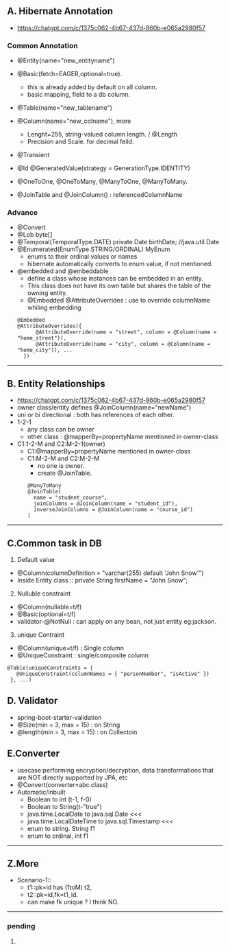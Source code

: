 ## A. Hibernate Annotation
- https://chatgpt.com/c/1375c062-4b67-437d-860b-e065a2980f57
### Common Annotation
- @Entity(name="new_entityname")
- @Basic(fetch=EAGER,optional=true).
  - this is already added by default on all column.
  - basic mapping, field to a db column.
  
- @Table(name="new_tablename") 
- @Column(name="new_colname"), more 
  - Lenght=255, string-valued column length. / @Length
  - Precision and Scale. for decimal feild.

- @Transient

- @Id @GeneratedValue(strategy = GenerationType.IDENTITY)

- @OneToOne, @OneToMany, @ManyToOne, @ManyToMany.
- @JoinTable and @JoinColumn() : referencedColumnName

### Advance
- @Convert
- @Lob byte[]
- @Temporal(TemporalType.DATE) private Date birthDate; //java.util.Date
- @Enumerated(EnumType.STRING/ORDINAL) MyEnum
  - enums to their ordinal values or names
  - hibernate automatically converts to enum value, if not mentioned.
- @embedded and @embeddable
  - define a class whose instances can be embedded in an entity. 
  - This class does not have its own table but shares the table of the owning entity.
  - @Embedded @AttributeOverrides : use to override columnName whiling embedding
  ``` 
  @Embedded  
  @AttributeOverrides({
        @AttributeOverride(name = "street", column = @Column(name = "home_street")),
        @AttributeOverride(name = "city", column = @Column(name = "home_city")), ...
    })
  ```

---

## B. Entity Relationships
- https://chatgpt.com/c/1375c062-4b67-437d-860b-e065a2980f57
- owner class/entity defines @JoinColumn(name="newName")
- uni or bi directional : both has references of each other.
- 1-2-1 
  - any class can be owner
  - other class : @mapperBy=propertyName mentioned in owner-class
- C1:1-2-M and C2:M-2-1(owner)
  - C1:@mapperBy=propertyName mentioned in owner-class
  - C1:M-2-M and C2:M-2-M
    -  no one is owner.
    - create @JoinTable.
    ```
    @ManyToMany
    @JoinTable(
      name = "student_course",
      joinColumns = @JoinColumn(name = "student_id"),
      inverseJoinColumns = @JoinColumn(name = "course_id")
    )
    ```

---

## C.Common task in DB
1. Default value
- @Column(columnDefinition = "varchar(255) default 'John Snow'")
- Inside Entity class :: private String firstName = "John Snow";

2. Nulluble constraint
- @Column(nullable=t/f)
- @Basic(optional=t/f)
- validator-@NotNull : can apply on any bean, not just entity eg:jackson.

3. unique Contraint
- @Column(unique=t/f) : Single column
- @UniqueConstraint : single/composite column
```
@Table(uniqueConstraints = {
   @UniqueConstraint(columnNames = { "personNumber", "isActive" }) 
 }, ...)
```

## D. Validator 
- <artifactId>spring-boot-starter-validation</artifactId>
- @Size(min = 3, max = 15) : on String
- @length(min = 3, max = 15) : on Collectoin

## E.Converter
- usecase:performing encryption/decryption, data transformations that are NOT directly supported by JPA, etc
- @Convert(converter=abc.class)
- Automatic/inbuilt
  - Boolean to int (t-1, f-0)
  - Boolean to String(t-"true")
  - java.time.LocalDate to java.sql.Date  <<< 
  - java.time.LocalDateTime to java.sql.Timestamp <<<
  - enum to string. String f1
  - enum to ordinal, int f1

---
## Z.More
- Scenario-1::
  - t1::pk=id has (1toM) t2,
  - t2::pk=id,fk=t1_id. 
  - can make fk unique ? I think NO. 
 
---
### pending
1. 
